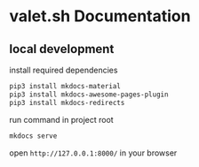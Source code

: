 # valet.sh Documentation

## local development

install required dependencies
```bash
pip3 install mkdocs-material
pip3 install mkdocs-awesome-pages-plugin
pip3 install mkdocs-redirects
```

run command in project root
```bash
mkdocs serve
```

open `http://127.0.0.1:8000/` in your browser



